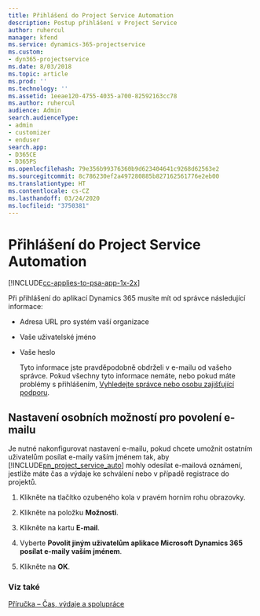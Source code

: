 ```yaml
---
title: Přihlášení do Project Service Automation
description: Postup přihlášení v Project Service
author: ruhercul
manager: kfend
ms.service: dynamics-365-projectservice
ms.custom:
- dyn365-projectservice
ms.date: 8/03/2018
ms.topic: article
ms.prod: ''
ms.technology: ''
ms.assetid: 1eeae120-4755-4035-a700-82592163cc78
ms.author: ruhercul
audience: Admin
search.audienceType:
- admin
- customizer
- enduser
search.app:
- D365CE
- D365PS
ms.openlocfilehash: 79e356b99376360b9d623404641c9268d62563e2
ms.sourcegitcommit: 8c786230ef2a497280885b827162561776e2eb00
ms.translationtype: HT
ms.contentlocale: cs-CZ
ms.lasthandoff: 03/24/2020
ms.locfileid: "3750381"
---
```

# <a name="sign-in-to-project-service-automation"></a>Přihlášení do Project Service Automation

[!INCLUDE[cc-applies-to-psa-app-1x-2x](../includes/cc-applies-to-psa-app-1x-2x.md)]

Při přihlášení do aplikací Dynamics 365 musíte mít od správce následující informace:  
  
- Adresa URL pro systém vaší organizace  
  
- Vaše uživatelské jméno  
  
- Vaše heslo  
  
  Tyto informace jste pravděpodobně obdrželi v e-mailu od vašeho správce. Pokud všechny tyto informace nemáte, nebo pokud máte problémy s přihlášením, [Vyhledejte správce nebo osobu zajišťující podporu](../basics/find-administrator-support.md).  
  
## <a name="set-your-personal-options-to-allow-email"></a>Nastavení osobních možností pro povolení e-mailu  
 Je nutné nakonfigurovat nastavení e-mailu, pokud chcete umožnit ostatním uživatelům posílat e-maily vaším jménem tak, aby [!INCLUDE[pn_project_service_auto](../includes/pn-project-service-auto.md)] mohly odesílat e-mailová oznámení, jestliže máte čas a výdaje ke schválení nebo v případě registrace do projektů.  
  
1.  Klikněte na tlačítko ozubeného kola v pravém horním rohu obrazovky.  
  
2.  Klikněte na položku **Možnosti**.  
  
3.  Klikněte na kartu **E-mail**.  
  
4.  Vyberte **Povolit jiným uživatelům aplikace Microsoft Dynamics 365 posílat e-maily vaším jménem**.  
  
5.  Klikněte na **OK**.  
  
### <a name="see-also"></a>Viz také  
 [Příručka – Čas, výdaje a spolupráce](../project-service/time-expense-collaboration-guide.md)
